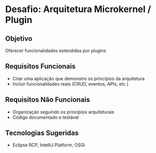 # Desafio: Arquitetura Microkernel / Plugin

## Objetivo
Oferecer funcionalidades estendidas por plugins

## Requisitos Funcionais
- Criar uma aplicação que demonstre os princípios da arquitetura
- Incluir funcionalidades reais (CRUD, eventos, APIs, etc.)

## Requisitos Não Funcionais
- Organização seguindo os princípios arquiteturais
- Código documentado e testável

## Tecnologias Sugeridas
- Eclipse RCP, IntelliJ Platform, OSGi
